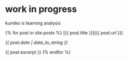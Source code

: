 # work in progress
kumiko is learning analysis



{% for post in site.posts %}
   [{{ post.title }}]({{ post.url }})

  *{{ post.date | date_to_string }}*

  {{ post.excerpt }}
{% endfor %}
